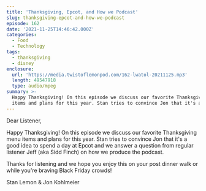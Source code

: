 ```yaml
---
title: 'Thanksgiving, Epcot, and How we Podcast'
slug: thanksgiving-epcot-and-how-we-podcast
episode: 162
date: '2021-11-25T14:46:42.000Z'
categories:
  - Food
  - Technology
tags:
  - thanksgiving
  - disney
enclosure:
  url: 'https://media.twistoflemonpod.com/162-lwatol-20211125.mp3'
  length: 49547918
  type: audio/mpeg
summary: >-
  Happy Thanksgiving! On this episode we discuss our favorite Thanksgiving menu
  items and plans for this year. Stan tries to convince Jon that it's a good...
---
```


Dear Listener,

Happy Thanksgiving! On this episode we discuss our favorite Thanksgiving menu items and plans for this year. Stan tries to convince Jon that it's a good idea to spend a day at Epcot and we answer a question from regular listener Jeff (aka Sidd Finch) on how we produce the podcast.

Thanks for listening and we hope you enjoy this on your post dinner walk or while you're braving Black Friday crowds!

Stan Lemon & Jon Kohlmeier
